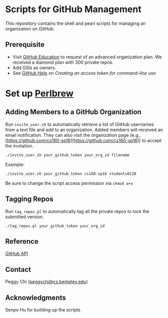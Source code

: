 # Scripts for GitHub Management

This repository contains the shell and pearl scripts for managing an organization on GitHub.

## Prerequisite

* Visit [GitHub Education](https://education.github.com/) to request of an advanced organization plan. We received a diamond plan with 300 private repos.
* Add GSIs as owners.
* See [GitHub Help](https://help.github.com/articles/creating-an-access-token-for-command-line-use/) on _Creating an access token for command-line use_
# Set up [Perlbrew](http://perlbrew.pl/)

## Adding Members to a GitHub Organization

Run `invite_user.sh` to automatically retrieve a list of GitHub usernames from a text file and add to an organization. Added members will received an email notification. They can also visit the organization page (e.g., [https://github.com/cs160-sp16](https://github.com/cs160-sp16)) to accept the invitation.

```
./invite_user.sh your_github_token your_org_id filename
```

Example:

```
./invite_user.sh your_github_token cs160-sp16 students0128
```

Be sure to change the script access permission via `chmod a+x`

## Tagging Repos

Run `tag_repos.pl` to automatically tag all the private repos to lock the submitted version.

```
./tag_repos.pl your_github_token your_org_id
```

## Reference

[GitHub API](https://developer.github.com/v3/)

## Contact

Peggy Chi (peggychi@cs.berkeley.edu)

## Acknowledgments

Senpo Hu for building up the scripts
